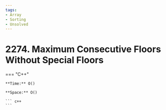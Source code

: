 ```yaml
---
tags:
- Array
- Sorting
- Unsolved
---
```



# 2274. Maximum Consecutive Floors Without Special Floors

=== "C++"

    **Time:** O()

    **Space:** O()

    ``` c++
    ```